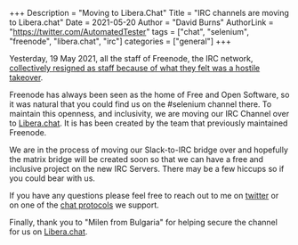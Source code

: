 +++
Description = "Moving to Libera.Chat"
Title = "IRC channels are moving to Libera.chat"
Date = 2021-05-20
Author = "David Burns"
AuthorLink = "https://twitter.com/AutomatedTester"
tags = ["chat", "selenium", "freenode", "libera.chat", "irc"]
categories = ["general"]
+++

Yesterday, 19 May 2021, all the staff of Freenode, the IRC network, [collectively
resigned as staff because of what they felt was a hostile takeover](https://fuchsnet.ch/freenode-resign-letter.txt).

Freenode has always been seen as the home of Free and Open Software, so
 it was natural that you could find us on the #selenium channel there. To maintain this openness, and inclusivity,
we are moving our IRC Channel over to [Libera.chat](https://libera.chat). It is has been created
by the team that previously maintained Freenode.

We are in the process of moving our Slack-to-IRC bridge over and hopefully the matrix bridge will be created
soon so that we can have a free and inclusive project on the new IRC Servers. There may be a few
hiccups so if you could bear with us.

If you have any questions please feel free to reach out to me on [twitter](https://twitter.com/automatedtester)
or on one of the [chat protocols](https://selenium.dev/support) we support.

Finally, thank you to "Milen from Bulgaria" for helping secure the channel for us on [Libera.chat](https://libera.chat).
